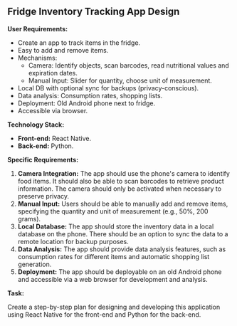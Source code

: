 ## Fridge Inventory Tracking App Design

**User Requirements:**

*   Create an app to track items in the fridge.
*   Easy to add and remove items.
*   Mechanisms:
    *   Camera: Identify objects, scan barcodes, read nutritional values and expiration dates.
    *   Manual Input: Slider for quantity, choose unit of measurement.
*   Local DB with optional sync for backups (privacy-conscious).
*   Data analysis: Consumption rates, shopping lists.
*   Deployment: Old Android phone next to fridge.
*   Accessible via browser.

**Technology Stack:**

*   **Front-end:** React Native.
*   **Back-end:** Python.

**Specific Requirements:**

1.  **Camera Integration:** The app should use the phone's camera to identify food items. It should also be able to scan barcodes to retrieve product information. The camera should only be activated when necessary to preserve privacy.
2.  **Manual Input:** Users should be able to manually add and remove items, specifying the quantity and unit of measurement (e.g., 50%, 200 grams).
3.  **Local Database:** The app should store the inventory data in a local database on the phone. There should be an option to sync the data to a remote location for backup purposes.
4.  **Data Analysis:** The app should provide data analysis features, such as consumption rates for different items and automatic shopping list generation.
5.  **Deployment:** The app should be deployable on an old Android phone and accessible via a web browser for development and analysis.

**Task:**

Create a step-by-step plan for designing and developing this application using React Native for the front-end and Python for the back-end.